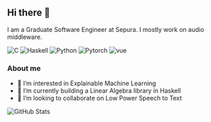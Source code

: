 ## Hi there 👋

I am a Graduate Software Engineer at Sepura. I mostly work on audio middleware.

![C](https://img.shields.io/badge/c-%2300599C.svg?style=for-the-badge&logo=c&logoColor=white)
![Haskell](https://img.shields.io/badge/Haskell-5e5086?style=for-the-badge&logo=haskell&logoColor=white)
![Python](https://img.shields.io/badge/Python-FFD43B?style=for-the-badge&logo=python&logoColor=blue)
![Pytorch](https://img.shields.io/badge/PyTorch-EE4C2C?style=for-the-badge&logo=pytorch&logoColor=white)
![vue](https://img.shields.io/badge/Vue.js-35495E?style=for-the-badge&logo=vuedotjs&logoColor=4FC08D)

### About me

- 🔭 I’m interested in Explainable Machine Learning
- 🌱 I’m currently building a Linear Algebra library in Haskell
- 👯 I’m looking to collaborate on Low Power Speech to Text

![GitHub Stats](https://github-readme-stats.vercel.app/api?username=Spratt93&show_icons=true&theme=radical)
